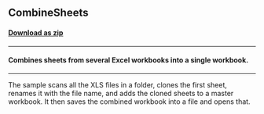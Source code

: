## CombineSheets
#### [Download as zip](https://minhaskamal.github.io/DownGit/#/home?url=https://github.com/GrapeCity/ComponentOne-WinForms-Samples/tree/master/NetFramework\Excel\VB\CombineSheets)
____
#### Combines sheets from several Excel workbooks into a single workbook.
____
The sample scans all the XLS files in a folder, clones the first sheet, renames it with the file name, and adds the cloned sheets to a master workbook. It then saves the combined workbook into a file and opens that.
